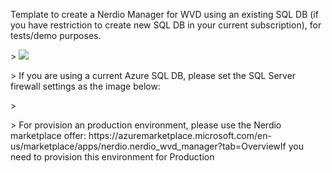 <p>Template to create a Nerdio Manager for WVD using an existing SQL DB (if you have restriction to create new SQL DB in your current subscription), for tests/demo purposes.
</p>>
<a href="https%3A%2F%2Fraw.githubusercontent.com%2Fmatiasma%2Farm-templates%2Fmaster%2FNerdioManagerForWVD%2Fazuredeploy.json" target="_blank">
    <img src="http://azuredeploy.net/deploybutton.png"/>
</a>
<p>>
If you are using a current Azure SQL DB, please set the SQL Server firewall settings as the image below:
</p>>
<img scr="sql-firewall.PNG">
<p>>
For provision an production environment, please use the Nerdio marketplace offer: 
https://azuremarketplace.microsoft.com/en-us/marketplace/apps/nerdio.nerdio_wvd_manager?tab=OverviewIf you need to provision this environment for Production 
</p>

